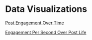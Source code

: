 # Data Visualizations

[Post Engagement Over Time](post_eng.html)

[Engagement Per Second Over Post Life](eng_per_sec.html)

